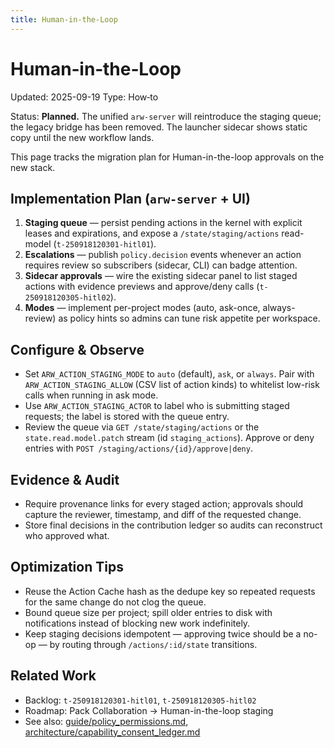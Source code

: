 ```yaml
---
title: Human‑in‑the‑Loop
---
```


# Human‑in‑the‑Loop

Updated: 2025-09-19
Type: How‑to

Status: **Planned.** The unified `arw-server` will reintroduce the staging queue; the legacy bridge has been removed. The launcher sidecar shows static copy until the new workflow lands.

This page tracks the migration plan for Human-in-the-loop approvals on the new stack.

## Implementation Plan (`arw-server` + UI)

1. **Staging queue** — persist pending actions in the kernel with explicit leases and expirations, and expose a `/state/staging/actions` read-model (`t-250918120301-hitl01`).
2. **Escalations** — publish `policy.decision` events whenever an action requires review so subscribers (sidecar, CLI) can badge attention.
3. **Sidecar approvals** — wire the existing sidecar panel to list staged actions with evidence previews and approve/deny calls (`t-250918120305-hitl02`).
4. **Modes** — implement per-project modes (auto, ask-once, always-review) as policy hints so admins can tune risk appetite per workspace.

## Configure & Observe

- Set `ARW_ACTION_STAGING_MODE` to `auto` (default), `ask`, or `always`. Pair with `ARW_ACTION_STAGING_ALLOW` (CSV list of action kinds) to whitelist low-risk calls when running in ask mode.
- Use `ARW_ACTION_STAGING_ACTOR` to label who is submitting staged requests; the label is stored with the queue entry.
- Review the queue via `GET /state/staging/actions` or the `state.read.model.patch` stream (id `staging_actions`). Approve or deny entries with `POST /staging/actions/{id}/approve|deny`.

## Evidence & Audit

- Require provenance links for every staged action; approvals should capture the reviewer, timestamp, and diff of the requested change.
- Store final decisions in the contribution ledger so audits can reconstruct who approved what.

## Optimization Tips

- Reuse the Action Cache hash as the dedupe key so repeated requests for the same change do not clog the queue.
- Bound queue size per project; spill older entries to disk with notifications instead of blocking new work indefinitely.
- Keep staging decisions idempotent — approving twice should be a no-op — by routing through `/actions/:id/state` transitions.

## Related Work

- Backlog: `t-250918120301-hitl01`, `t-250918120305-hitl02`
- Roadmap: Pack Collaboration → Human-in-the-loop staging
- See also: [guide/policy_permissions.md](policy_permissions.md), [architecture/capability_consent_ledger.md](../architecture/capability_consent_ledger.md)
